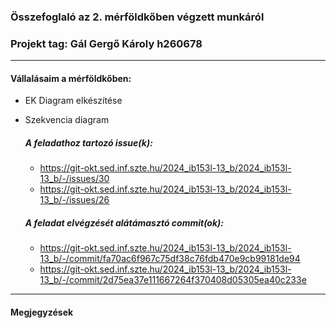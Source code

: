 ### Összefoglaló az 2. mérföldkőben végzett munkáról

### Projekt tag: Gál Gergő Károly h260678

___

#### Vállalásaim a mérföldkőben: 

 - EK Diagram elkészítése
 - Szekvencia diagram

    ##### A feladathoz tartozó issue(k):

     - https://git-okt.sed.inf.szte.hu/2024_ib153l-13_b/2024_ib153l-13_b/-/issues/30
     - https://git-okt.sed.inf.szte.hu/2024_ib153l-13_b/2024_ib153l-13_b/-/issues/26

    ##### A feladat elvégzését alátámasztó commit(ok):

     - https://git-okt.sed.inf.szte.hu/2024_ib153l-13_b/2024_ib153l-13_b/-/commit/fa70ac6f967c75df38c76fdb470e9cb99181de94
     - https://git-okt.sed.inf.szte.hu/2024_ib153l-13_b/2024_ib153l-13_b/-/commit/2d75ea37e111667264f370408d05305ea40c233e
___

#### Megjegyzések

